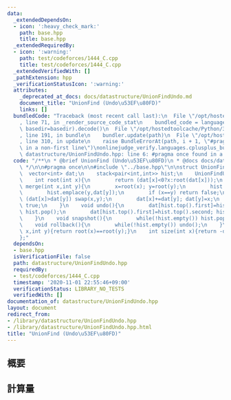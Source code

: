```yaml
---
data:
  _extendedDependsOn:
  - icon: ':heavy_check_mark:'
    path: base.hpp
    title: base.hpp
  _extendedRequiredBy:
  - icon: ':warning:'
    path: test/codeforces/1444_C.cpp
    title: test/codeforces/1444_C.cpp
  _extendedVerifiedWith: []
  _pathExtension: hpp
  _verificationStatusIcon: ':warning:'
  attributes:
    _deprecated_at_docs: docs/datastructure/UnionFindUndo.md
    document_title: "UnionFind (Undo\u53EF\u80FD)"
    links: []
  bundledCode: "Traceback (most recent call last):\n  File \"/opt/hostedtoolcache/Python/3.9.0/x64/lib/python3.9/site-packages/onlinejudge_verify/documentation/build.py\"\
    , line 71, in _render_source_code_stat\n    bundled_code = language.bundle(stat.path,\
    \ basedir=basedir).decode()\n  File \"/opt/hostedtoolcache/Python/3.9.0/x64/lib/python3.9/site-packages/onlinejudge_verify/languages/cplusplus.py\"\
    , line 191, in bundle\n    bundler.update(path)\n  File \"/opt/hostedtoolcache/Python/3.9.0/x64/lib/python3.9/site-packages/onlinejudge_verify/languages/cplusplus_bundle.py\"\
    , line 310, in update\n    raise BundleErrorAt(path, i + 1, \"#pragma once found\
    \ in a non-first line\")\nonlinejudge_verify.languages.cplusplus_bundle.BundleErrorAt:\
    \ datastructure/UnionFindUndo.hpp: line 6: #pragma once found in a non-first line\n"
  code: "/**\n * @brief UnionFind (Undo\u53EF\u80FD)\n * @docs docs/datastructure/UnionFindUndo.md\n\
    \ */\n\n#pragma once\n\n#include \"../base.hpp\"\n\nstruct UnionFindUndo{\n  \
    \  vector<int> dat;\n    stack<pair<int,int>> hist;\n    UnionFindUndo(int n):dat(n,-1){}\n\
    \    int root(int x){\n        return (dat[x]<0?x:root(dat[x]));\n    }\n    bool\
    \ merge(int x,int y){\n        x=root(x); y=root(y);\n        hist.emplace(x,dat[x]);\n\
    \        hist.emplace(y,dat[y]);\n        if (x==y) return false;\n        if\
    \ (dat[x]>dat[y]) swap(x,y);\n        dat[x]+=dat[y]; dat[y]=x;\n        return\
    \ true;\n    }\n    void undo(){\n        dat[hist.top().first]=hist.top().second;\
    \ hist.pop();\n        dat[hist.top().first]=hist.top().second; hist.pop();\n\
    \    }\n    void snapshot(){\n        while(!hist.empty()) hist.pop();\n    }\n\
    \    void rollback(){\n        while(!hist.empty()) undo();\n    }\n    bool same(int\
    \ x,int y){return root(x)==root(y);}\n    int size(int x){return -dat[root(x)];}\n\
    };"
  dependsOn:
  - base.hpp
  isVerificationFile: false
  path: datastructure/UnionFindUndo.hpp
  requiredBy:
  - test/codeforces/1444_C.cpp
  timestamp: '2020-11-01 22:55:46+09:00'
  verificationStatus: LIBRARY_NO_TESTS
  verifiedWith: []
documentation_of: datastructure/UnionFindUndo.hpp
layout: document
redirect_from:
- /library/datastructure/UnionFindUndo.hpp
- /library/datastructure/UnionFindUndo.hpp.html
title: "UnionFind (Undo\u53EF\u80FD)"
---
```

## 概要

## 計算量